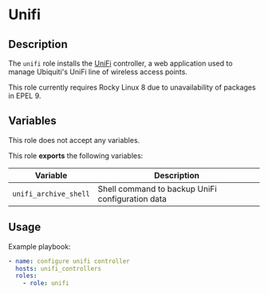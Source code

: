 Unifi
=====

Description
-----------

The `unifi` role installs the [UniFi](https://www.ui.com/wi-fi) controller, a
web application used to manage Ubiquiti's UniFi line of wireless access points.

This role currently requires Rocky Linux 8 due to unavailability of packages
in EPEL 9.


Variables
---------

This role does not accept any variables.

This role **exports** the following variables:

Variable              | Description
----------------------|------------
`unifi_archive_shell` | Shell command to backup UniFi configuration data

Usage
-----

Example playbook:

````yaml
- name: configure unifi controller
  hosts: unifi_controllers
  roles:
    - role: unifi
````
